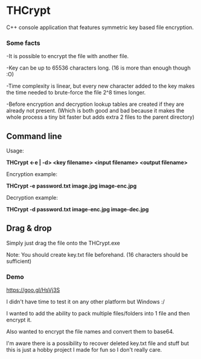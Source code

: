 # THCrypt
C++ console application that features symmetric key based file encryption.

### Some facts
-It is possible to encrypt the file with another file.

-Key can be up to 65536 characters long. (16 is more than enough though :O)

-Time complexity is linear, but every new character added to the key makes the time needed to brute-force the file 2^8 times longer.

-Before encryption and decryption lookup tables are created if they are already not present. (Which is both good and bad because it makes the whole process a tiny bit faster but adds extra 2 files to the parent directory)

## Command line
Usage:

**THCrypt \<-e | -d\> \<key filename\> \<input filename\> \<output filename\>**

Encryption example:

**THCrypt -e password.txt image.jpg image-enc.jpg**

Decryption example:

**THCrypt -d password.txt image-enc.jpg image-dec.jpg**

## Drag & drop
Simply just drag the file onto the THCrypt.exe

Note: You should create key.txt file beforehand. (16 characters should be sufficient)

### Demo
https://goo.gl/HsVj3S

I didn't have time to test it on any other platform but Windows :/

I wanted to add the ability to pack multiple files/folders into 1 file and then encrypt it.

Also wanted to encrypt the file names and convert them to base64.

I'm aware there is a possibility to recover deleted key.txt file and stuff but this is just a hobby project I made for fun so I don't really care.
